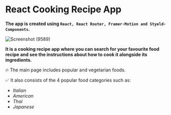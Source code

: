 # React Cooking Recipe App

**The app is created using `React, React Router, Framer-Motion and Styeld-Components`.**

![Screenshot (9589)](https://github.com/AmirhoseinHesami/delicious-food/assets/86534843/dac6c928-312d-4d46-bee5-df052c80875d)

**It is a cooking recipe app where you can search for your favourite food recipe and see the instructions about how to cook it alongside its ingredients.**

🔥 The main page includes popular and vegetarian foods.

✅ It also consists of the 4 popular food categories such as:

 - *Italian*
 - *American*
 - *Thai*
 - *Japanese*

